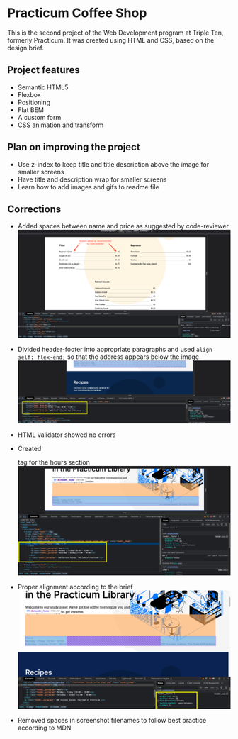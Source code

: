 # Practicum Coffee Shop

This is the second project of the Web Development program at Triple Ten, formerly Practicum. It was created using HTML and CSS, based on the design brief.

## Project features

- Semantic HTML5
- Flexbox
- Positioning
- Flat BEM
- A custom form
- CSS animation and transform

## Plan on improving the project

- Use z-index to keep title and title description above the image for smaller screens
- Have title and description wrap for smaller screens
- Learn how to add images and gifs to readme file

## Corrections

- Added spaces between name and price as suggested by code-reviewer
  ![](images/screenshot_menu-2023-06-26-11.33.01PM.png)

- Divided header-footer into appropriate paragraphs and used `align-self: flex-end;` so that the address appears below the image
  ![](images/screenshot_header-2023-06-26-11.44.03PM.png)

- HTML validator showed no errors

- Created <div> tag for the hours section
  ![](images/screenshot_div-for-hours-2023-06-27-9.29.37PM.png)

- Proper alignment according to the brief
  ![](images/screenshot_remove-flex-direction-colulmn-2023-06-27-9.48.46PM.png)

- Removed spaces in screenshot filenames to follow best practice according to MDN
